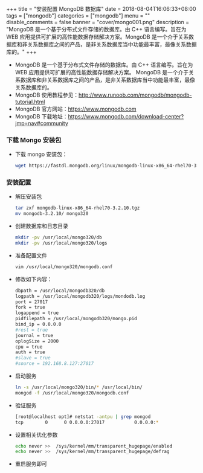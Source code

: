 +++
title = "安装配置 MongoDB 数据库"
date = 2018-08-04T16:06:33+08:00
tags = ["mongodb"]
categories = ["mongodb"]
menu = ""
disable_comments = false
banner = "cover/mongo001.png"
description = "MongoDB 是一个基于分布式文件存储的数据库。由 C++ 语言编写。旨在为 WEB 应用提供可扩展的高性能数据存储解决方案。MongoDB 是一个介于关系数据库和非关系数据库之间的产品，是非关系数据库当中功能最丰富，最像关系数据库的。"
+++

- MongoDB 是一个基于分布式文件存储的数据库。由 C++ 语言编写。旨在为 WEB 应用提供可扩展的高性能数据存储解决方案。
MongoDB 是一个介于关系数据库和非关系数据库之间的产品，是非关系数据库当中功能最丰富，最像关系数据库的。
- MongoDB 使用教程参见：<http://www.runoob.com/mongodb/mongodb-tutorial.html>
- MongoDB 官方网站：<https://www.mongodb.com>
- MongoDB 下载地址：<https://www.mongodb.com/download-center?jmp=nav#community>

### 下载 Mongo 安装包
- 下载 mongo 安装包：
  
  ```bash
  wget https://fastdl.mongodb.org/linux/mongodb-linux-x86_64-rhel70-3.2.10.tgz
  ```

### 安装配置
- 解压安装包
  
  ```bash
  tar zxf mongodb-linux-x86_64-rhel70-3.2.10.tgz
  mv mongodb-3.2.10/ mongo320
  ```
- 创建数据库和日志目录
  
  ```bash
  mkdir -pv /usr/local/mongo320/db
  mkdir -pv /usr/local/mongo320/logs
  ```

- 准备配置文件
  
  ```bash
  vim /usr/local/mongo320/mongodb.conf
  ```
- 修改如下内容：

  ```bash
  dbpath = /usr/local/mongodb320/db
  logpath = /usr/local/mongodb320/logs/mondodb.log
  port = 27017
  fork = true
  logappend = true
  pidfilepath = /usr/local/mongodb320/mongo.pid
  bind_ip = 0.0.0.0
  #rest = true
  journal = true
  oplogSize = 2000
  cpu = true
  auth = true
  #slave = true
  #source = 192.168.8.127:27017
  ```

- 启动服务
  
  ```bash
  ln -s /usr/local/mongo320/bin/* /usr/local/bin/
  mongod -f /usr/local/mongo320/mongodb.conf
  ```

- 验证服务
  
  ```bash
  [root@localhost opt]# netstat -antpu | grep mongod
  tcp        0      0 0.0.0.0:27017           0.0.0.0:*               LISTEN      8853/mongod
  ```
- 设置相关优化参数
  
  ```bash
  echo never >>  /sys/kernel/mm/transparent_hugepage/enabled
  echo never >>  /sys/kernel/mm/transparent_hugepage/defrag
  ```
- 重启服务即可
  
